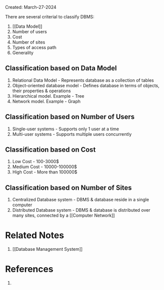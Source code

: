 Created: March-27-2024

There are several criterial to classify DBMS:

1. [[Data Model]]
2. Number of users
3. Cost
4. Number of sites
5. Types of access path
6. Generality
## Classification based on Data Model

1. Relational Data Model - Represents database as a collection of tables
2. Object-oriented database model - Defines database in terms of objects, their properties & operations
3. Hierarchical model. Example - Tree
4. Network model. Example - Graph
## Classification based on Number of Users

1. Single-user systems - Supports only 1 user at a time
2. Multi-user systems - Supports multiple users concurrently
## Classification based on Cost

1. Low Cost - 100-3000$
2. Medium Cost - 10000-100000$
3. High Cost - More than 100000$
## Classification based on Number of Sites

1. Centralized Database system - DBMS & database reside in a single computer
2. Distributed Database system - DBMS & database is distributed over many sites, connected by a [[Computer Network]]
# Related Notes

1. [[Database Management System]]
# References

1. 